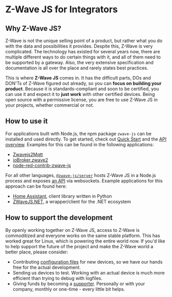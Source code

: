 # Z-Wave JS for Integrators

## Why Z-Wave JS?

Z-Wave is not the unique selling point of a product, but rather what you do with the data and possibilities it provides. Despite this, Z-Wave is very complicated. The technology has existed for several years now, there are multiple different ways to do certain things with it, and all of them need to be supported by a gateway. Also, the very extensive specification and documentation is all over the place and rarely states best practices.

This is where **Z-Wave JS** comes in. It has the difficult parts, DOs and DON'Ts of Z-Wave figured out already, so you can **focus on building your product**. Because it is standards-compliant and soon to be certified, you can use it and expect it to **just work** with other certified devices. Being open source with a permissive license, you are free to use Z-Wave JS in your projects, whether commercial or not.

## How to use it

For applications built with Node.js, the npm package `zwave-js` can be installed and used directly. To get started, check out [Quick Start](getting-started/quickstart.md) and the [API overview](api/overview.md). Examples for this can be found in the following applications:

-   [Zwavejs2Mqtt](https://github.com/zwave-js/zwavejs2mqtt)
-   [ioBroker.zwave2](https://github.com/AlCalzone/ioBroker.zwave2)
-   [node-red-contrib-zwave-js](https://github.com/zwave-js/node-red-contrib-zwave-js)

For all other languages, [`@zwave-js/server`](https://github.com/zwave-js/zwave-js-server) hosts Z-Wave JS in a Node.js process and exposes [an API](https://github.com/zwave-js/zwave-js-server#api) via websockets. Example applications for this approach can be found here:

-   [Home Assistant](https://github.com/home-assistant-libs/zwave-js-server-python), client library written in Python
-   [ZWaveJS.NET](https://github.com/zwave-js/ZWaveJS.NET), a wrapper/client for the .NET ecosystem

## How to support the development

By openly working together on Z-Wave JS, access to Z-Wave is commoditized and everyone works on the same stable platform. This has worked great for Linux, which is powering the entire world now.
If you'd like to help support the future of the project and make the Z-Wave world a better place, please consider:

-   Contributing [configuration files](config-files/overview) for new devices, so we have our hands free for the actual development.
-   Sending us devices to test. Working with an actual device is much more efficient than trying to debug with logfiles.
-   Giving funds by becoming a [supporter](https://github.com/sponsors/AlCalzone). Personally or with your company, monthly or one-time - every little bit helps.
